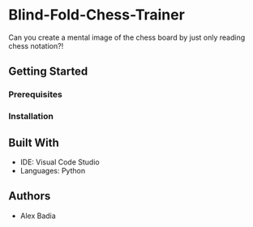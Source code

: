# Blind-Fold-Chess-Trainer
Can you create a mental image of the chess board by just only reading chess notation?!

## Getting Started

### Prerequisites

### Installation

## Built With

- IDE: Visual Code Studio
- Languages: Python

## Authors
- Alex Badia
